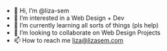 - 👋 Hi, I’m @liza-sem
- 👀 I’m interested in a Web Design + Dev
- 🌱 I’m currently learning all sorts of things (pls help)
- 💞️ I’m looking to collaborate on Web Design Projects
- 📫 How to reach me liza@lizasem.com


<!---
liza-sem/liza-sem is a ✨ special ✨ repository because its `README.md` (this file) appears on your GitHub profile.
You can click the Preview link to take a look at your changes.
--->
